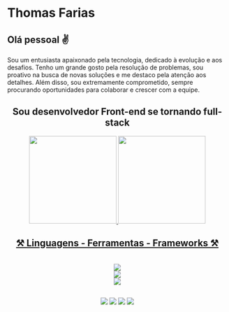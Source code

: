 # Thomas Farias

## Olá pessoal :v:
<div textAlign="justify">
  <p>
    Sou um entusiasta apaixonado pela tecnologia, dedicado à evolução e aos desafios. 
    Tenho um grande gosto pela resolução de problemas, sou proativo na busca de novas soluções e me destaco pela atenção aos detalhes. 
    Além disso, sou extremamente comprometido, sempre procurando oportunidades para colaborar e crescer com a equipe. 
  </p>
<div/>

<h2 align="center">Sou desenvolvedor Front-end se tornando full-stack</h2>

<div align="center">
  <a href="https://github.com/thoomassf">
  <img height="200rem" src="https://github-readme-stats.vercel.app/api?username=thoomassf&show_icons=true&theme=tokyonight&include_all_commits=true&count_private=true"/>
  <img height="200rem" src="https://github-readme-stats.vercel.app/api/top-langs/?username=thoomassf&layout=compact&langs_count=7&theme=tokyonight"/>
</div>

<h2 align="center">⚒️ Linguagens - Ferramentas - Frameworks ⚒️</h2>
<br/>
<div align="center">
  <img src="https://skillicons.dev/icons?i=html,css,javascript,typescript,react,nextjs,tailwind,sass,figma,vitest,jest,cypress" /><br>
  <img src="https://skillicons.dev/icons?i=nodejs,express,nest,java,cs,python,graphql,prisma,postgresql,mysql,mongo" /><br>
  <img src="https://skillicons.dev/icons?i=linux,windows,vscode,git,github,azure,aws,gcp,kubernetes,docker" />
</div>
 
##
  
<div align="center">
  <a href="https://instagram.com/thoomassf" target="_blank"><img src="https://img.shields.io/badge/-Instagram-%23E4405F?style=for-the-badge&logo=instagram&logoColor=white" target="_blank"></a>
  <a href="https://twitter.com/thoomassf" target="_blank"><img src="https://img.shields.io/badge/Twitter-1DA1F2?style=for-the-badge&logo=twitter&logoColor=white" target="_blank"></a> 
  <a href = "mailto:thomasfarias19@gmail.com"><img src="https://img.shields.io/badge/Gmail-D14836?style=for-the-badge&logo=gmail&logoColor=white" target="_blank"></a>
  <a href="https://www.linkedin.com/in/thomas-sf" target="_blank"><img src="https://img.shields.io/badge/-LinkedIn-%230077B5?style=for-the-badge&logo=linkedin&logoColor=white" target="_blank"></a> 
</div>
